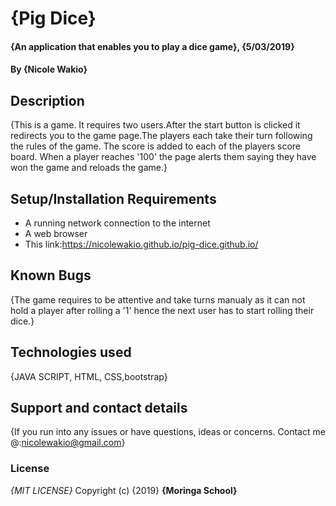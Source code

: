 # {Pig Dice}
#### {An application that enables you to play a dice game}, {5/03/2019}
#### By **{Nicole Wakio}**
## Description
{This is a game. It requires two users.After the start button is clicked it redirects you to the game page.The players each take their turn following the rules of the game. The score is added to each of the players score board. When a player reaches '100' the page alerts them saying they have won the game and reloads the game.}
## Setup/Installation Requirements
* A running network connection to the internet
* A web browser
* This link:https://nicolewakio.github.io/pig-dice.github.io/

## Known Bugs
{The game requires to be attentive and take turns manualy as it can not hold a player after rolling a '1' hence the next user has to start rolling their dice.}
## Technologies used
{JAVA SCRIPT, HTML, CSS,bootstrap}
## Support and contact details
{If you run into any issues or have questions, ideas or concerns. Contact me @:nicolewakio@gmail.com}
### License
*{MIT LICENSE}*
Copyright (c) {2019} **{Moringa School}**

